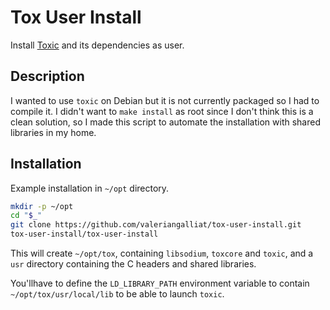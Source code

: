 Tox User Install
================

Install [Toxic](https://github.com/Tox/toxic) and its dependencies as user.

Description
-----------

I wanted to use `toxic` on Debian but it is not currently packaged so I had
to compile it. I didn't want to `make install` as root since I don't think
this is a clean solution, so I made this script to automate the installation
with shared libraries in my home.

Installation
------------

Example installation in `~/opt` directory.

```sh
mkdir -p ~/opt
cd "$_"
git clone https://github.com/valeriangalliat/tox-user-install.git
tox-user-install/tox-user-install
```

This will create `~/opt/tox`, containing `libsodium`, `toxcore` and `toxic`,
and a `usr` directory containing the C headers and shared libraries.

You'llhave to define the `LD_LIBRARY_PATH` environment variable to contain
`~/opt/tox/usr/local/lib` to be able to launch `toxic`.
